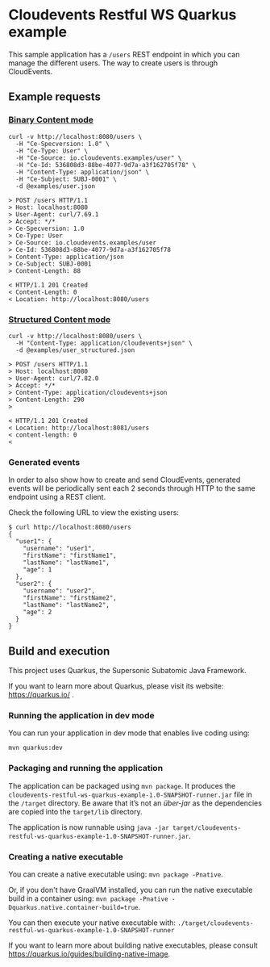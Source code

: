 # Cloudevents Restful WS Quarkus example

This sample application has a `/users` REST endpoint in which you can manage the different users.
The way to create users is through CloudEvents. 

## Example requests

### [Binary Content mode](https://github.com/cloudevents/spec/blob/v1.0.2/cloudevents/bindings/http-protocol-binding.md#31-binary-content-mode)

```shell script
curl -v http://localhost:8080/users \
  -H "Ce-Specversion: 1.0" \
  -H "Ce-Type: User" \
  -H "Ce-Source: io.cloudevents.examples/user" \
  -H "Ce-Id: 536808d3-88be-4077-9d7a-a3f162705f78" \
  -H "Content-Type: application/json" \
  -H "Ce-Subject: SUBJ-0001" \
  -d @examples/user.json

> POST /users HTTP/1.1
> Host: localhost:8080
> User-Agent: curl/7.69.1
> Accept: */*
> Ce-Specversion: 1.0
> Ce-Type: User
> Ce-Source: io.cloudevents.examples/user
> Ce-Id: 536808d3-88be-4077-9d7a-a3f162705f78
> Content-Type: application/json
> Ce-Subject: SUBJ-0001
> Content-Length: 88

< HTTP/1.1 201 Created
< Content-Length: 0
< Location: http://localhost:8080/users
```

### [Structured Content mode](https://github.com/cloudevents/spec/blob/v1.0.2/cloudevents/bindings/http-protocol-binding.md#32-structured-content-mode)

```shell script
curl -v http://localhost:8080/users \
  -H "Content-Type: application/cloudevents+json" \
  -d @examples/user_structured.json

> POST /users HTTP/1.1
> Host: localhost:8080
> User-Agent: curl/7.82.0
> Accept: */*
> Content-Type: application/cloudevents+json
> Content-Length: 290
> 

< HTTP/1.1 201 Created
< Location: http://localhost:8081/users
< content-length: 0
< 
```

### Generated events

In order to also show how to create and send CloudEvents, generated events will be periodically sent
each 2 seconds through HTTP to the same endpoint using a REST client.

Check the following URL to view the existing users:

```shell script
$ curl http://localhost:8080/users
{
  "user1": {
    "username": "user1",
    "firstName": "firstName1",
    "lastName": "lastName1",
    "age": 1
  },
  "user2": {
    "username": "user2",
    "firstName": "firstName2",
    "lastName": "lastName2",
    "age": 2
  }
}
```

## Build and execution

This project uses Quarkus, the Supersonic Subatomic Java Framework.

If you want to learn more about Quarkus, please visit its website: https://quarkus.io/ .

### Running the application in dev mode

You can run your application in dev mode that enables live coding using:
```
mvn quarkus:dev
```

### Packaging and running the application

The application can be packaged using `mvn package`.
It produces the `cloudevents-restful-ws-quarkus-example-1.0-SNAPSHOT-runner.jar` file in the `/target` directory.
Be aware that it’s not an _über-jar_ as the dependencies are copied into the `target/lib` directory.

The application is now runnable using `java -jar target/cloudevents-restful-ws-quarkus-example-1.0-SNAPSHOT-runner.jar`.

### Creating a native executable

You can create a native executable using: `mvn package -Pnative`.

Or, if you don't have GraalVM installed, you can run the native executable build in a container using: `mvn package -Pnative -Dquarkus.native.container-build=true`.

You can then execute your native executable with: `./target/cloudevents-restful-ws-quarkus-example-1.0-SNAPSHOT-runner`

If you want to learn more about building native executables, please consult https://quarkus.io/guides/building-native-image.
